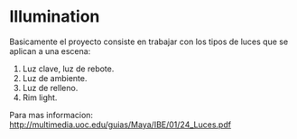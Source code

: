 # Illumination

Basicamente el proyecto consiste en trabajar con los tipos de luces que se aplican a una escena:

1. Luz clave, luz de rebote.
2. Luz de ambiente.
3. Luz de relleno.
4. Rim light.

Para mas informacion:
http://multimedia.uoc.edu/guias/Maya/IBE/01/24_Luces.pdf


